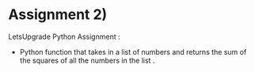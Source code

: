 # Assignment 2)
LetsUpgrade Python Assignment :

* Python function that takes in a list of numbers and returns the sum of the squares of all the numbers in the list .

